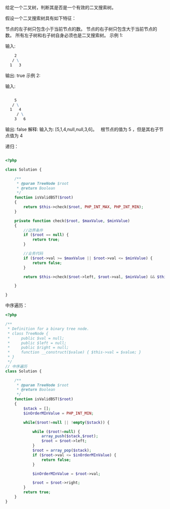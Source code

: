 给定一个二叉树，判断其是否是一个有效的二叉搜索树。

假设一个二叉搜索树具有如下特征：

节点的左子树只包含小于当前节点的数。
节点的右子树只包含大于当前节点的数。
所有左子树和右子树自身必须也是二叉搜索树。
示例 1:

输入:
```cmd
    2
   / \
  1   3
```
   
输出: true
示例 2:

输入:

```cmd

    5
   / \
  1   4
     / \
    3   6

```
   
输出: false
解释: 输入为: [5,1,4,null,null,3,6]。
     根节点的值为 5 ，但是其右子节点值为 4 


递归：

```php

<?php

class Solution {

    /**
     * @param TreeNode $root
     * @return Boolean
     */
    function isValidBST($root)
    {
        return $this->check($root, PHP_INT_MAX, PHP_INT_MIN);
    }

    private function check($root, $maxValue, $minValue)
    {
        //边界条件
        if ($root == null) {
            return true;
        }

        //业务代码
        if ($root->val >= $maxValue || $root->val <= $minValue) {
            return false;
        }

        return $this->check($root->left, $root->val, $minValue) && $this->check($root->right, $maxValue, $root->val);

    }

}

```


中序遍历：

```php
<?php

/**
 * Definition for a binary tree node.
 * class TreeNode {
 *     public $val = null;
 *     public $left = null;
 *     public $right = null;
 *     function __construct($value) { $this->val = $value; }
 * }
 */
// 中序遍历
class Solution {

    /**
     * @param TreeNode $root
     * @return Boolean
     */
    function isValidBST($root)
    {
        $stack = [];
        $inOrderMInValue = PHP_INT_MIN;

        while($root!=null || !empty($stack)) {

            while ($root!=null) {
                array_push($stack,$root);
                $root = $root->left;
            }
            $root = array_pop($stack);
            if ($root->val <= $inOrderMInValue) {
                return false;
            }

            $inOrderMInValue = $root->val;

            $root = $root->right;
        }
        return true;
    }
}

```